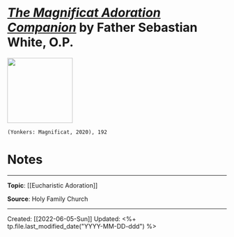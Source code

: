 
# [*The Magnificat Adoration Companion*](https://bookstore.magnificat.net/the-magnificat-adoration-companion.html) by Father Sebastian White, O.P.

<img src="https://bookstore.magnificat.net/pub/media/catalog/product/cache/e4d64343b1bc593f1c5348fe05efa4a6/c/v/cv_us_adoration_companion_1.png" width=150>

`(Yonkers: Magnificat, 2020), 192`

# Notes
--- 
**Topic**: [[Eucharistic Adoration]]

**Source**: Holy Family Church

---
Created: [[2022-06-05-Sun]]
Updated: <%+ tp.file.last_modified_date("YYYY-MM-DD-ddd") %>
